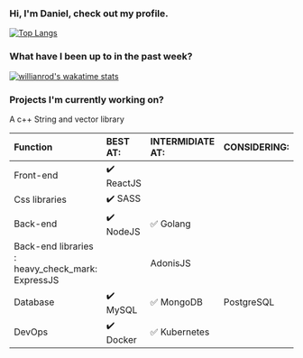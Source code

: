 ### Hi, I'm Daniel, check out my profile.
[![Top Langs](https://github-readme-stats.vercel.app/api/top-langs/?username=DanielRomeo&layout=compact)](https://github.com/anuraghazra/github-readme-stats)

### What have I been up to in the past week?
[![willianrod's wakatime stats](https://github-readme-stats.vercel.app/api/wakatime?username=DanielRomeo)](https://github.com/anuraghazra/github-readme-stats)

### Projects I'm currently working on?
A c++ String and vector library


Function | BEST AT: | INTERMIDIATE AT: | CONSIDERING:
:------------ | :-------------| :-------------| :-------------
Front-end | :heavy_check_mark: ReactJS |  |
Css libraries | :heavy_check_mark:  SASS | |
Back-end | :heavy_check_mark: NodeJS | :white_check_mark: Golang |
Back-end libraries : heavy_check_mark: ExpressJS| | AdonisJS
Database | :heavy_check_mark: MySQL |  :white_check_mark: MongoDB | PostgreSQL
DevOps | :heavy_check_mark: Docker | :white_check_mark: Kubernetes


